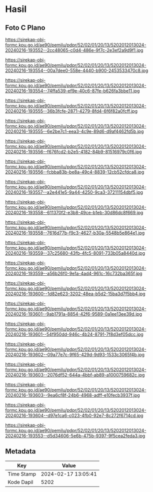 # Hasil

## Foto C Plano

https://sirekap-obj-formc.kpu.go.id/ae90/pemilu/pdpr/52/02/01/20/13/5202012013024-20240216-193552--2cc48065-c0d4-486e-9f7c-2e3ef2a9d9f1.jpg

https://sirekap-obj-formc.kpu.go.id/ae90/pemilu/pdpr/52/02/01/20/13/5202012013024-20240216-193554--00a7dee0-558e-4440-b900-2453533470c8.jpg

https://sirekap-obj-formc.kpu.go.id/ae90/pemilu/pdpr/52/02/01/20/13/5202012013024-20240216-193554--74ffa539-ef9e-40c6-87fe-b626fa3bbe11.jpg

https://sirekap-obj-formc.kpu.go.id/ae90/pemilu/pdpr/52/02/01/20/13/5202012013024-20240216-193555--36b3fcfe-2871-4279-8fd4-6f6f82a0fcff.jpg

https://sirekap-obj-formc.kpu.go.id/ae90/pemilu/pdpr/52/02/01/20/13/5202012013024-20240216-193555--6e2be7c1-eea3-4c9e-89d6-d9af4462fd5b.jpg

https://sirekap-obj-formc.kpu.go.id/ae90/pemilu/pdpr/52/02/01/20/13/5202012013024-20240216-193556--f676fcd2-b2e5-4182-84b9-81516979c0f6.jpg

https://sirekap-obj-formc.kpu.go.id/ae90/pemilu/pdpr/52/02/01/20/13/5202012013024-20240216-193556--fcbba83b-be8a-49c4-8839-12cb52cfdca8.jpg

https://sirekap-obj-formc.kpu.go.id/ae90/pemilu/pdpr/52/02/01/20/13/5202012013024-20240216-193557--a2e441e5-9a44-4250-9ca3-37211154dbf5.jpg

https://sirekap-obj-formc.kpu.go.id/ae90/pemilu/pdpr/52/02/01/20/13/5202012013024-20240216-193558--611370f2-e3b8-49ce-b1eb-30d86dc8f669.jpg

https://sirekap-obj-formc.kpu.go.id/ae90/pemilu/pdpr/52/02/01/20/13/5202012013024-20240216-193558--7616d77b-f9c3-4627-b30a-5548b5e864e1.jpg

https://sirekap-obj-formc.kpu.go.id/ae90/pemilu/pdpr/52/02/01/20/13/5202012013024-20240216-193559--37c25680-43fb-4fc5-8091-733b05a8440d.jpg

https://sirekap-obj-formc.kpu.go.id/ae90/pemilu/pdpr/52/02/01/20/13/5202012013024-20240216-193559--a56b26f0-9e1a-4ad4-961c-16c732ba365f.jpg

https://sirekap-obj-formc.kpu.go.id/ae90/pemilu/pdpr/52/02/01/20/13/5202012013024-20240216-193600--1d82e623-3202-48ea-b5d2-15ba3d7f5bb4.jpg

https://sirekap-obj-formc.kpu.go.id/ae90/pemilu/pdpr/52/02/01/20/13/5202012013024-20240216-193601--9ab1791a-8854-42f6-9589-0a1ee13ee39d.jpg

https://sirekap-obj-formc.kpu.go.id/ae90/pemilu/pdpr/52/02/01/20/13/5202012013024-20240216-193601--54f950dd-946c-4b24-8791-7f8d3ef05dcc.jpg

https://sirekap-obj-formc.kpu.go.id/ae90/pemilu/pdpr/52/02/01/20/13/5202012013024-20240216-193602--09a77e7c-9f65-429d-9d93-1533c3065f4b.jpg

https://sirekap-obj-formc.kpu.go.id/ae90/pemilu/pdpr/52/02/01/20/13/5202012013024-20240216-193603--2076df52-644a-4bbf-ab89-a1000759682c.jpg

https://sirekap-obj-formc.kpu.go.id/ae90/pemilu/pdpr/52/02/01/20/13/5202012013024-20240216-193603--9ea6cf8f-24b6-4968-adff-e10fecb3937f.jpg

https://sirekap-obj-formc.kpu.go.id/ae90/pemilu/pdpr/52/02/01/20/13/5202012013024-20240216-193604--d97e1ca6-c023-4fb0-92e7-8c272f6714cd.jpg

https://sirekap-obj-formc.kpu.go.id/ae90/pemilu/pdpr/52/02/01/20/13/5202012013024-20240216-193553--d5d34606-5e6b-475b-9397-9f5cea2feda3.jpg


## Metadata

| Key        | Value               |
| ---------- | ------------------- |
| Time Stamp | 2024-02-17 13:05:41 |
| Kode Dapil | 5202                |



